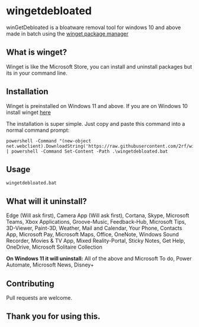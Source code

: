 # wingetdebloated

winGetDebloated is a bloatware removal tool for windows 10 and above made in batch using the [winget package manager](https://github.com/microsoft/winget-cli)

## What is winget?

Winget is like the Microsoft Store, you can install and uninstall packages but its in your command line. 

## Installation
Winget is preinstalled on Windows 11 and above. If you are on Windows 10 install winget [here](https://www.microsoft.com/p/app-installer/9nblggh4nns1)

The installation is super simple. Just copy and paste this command into a normal command prompt:

    powershell -Command "(new-object net.webclient).DownloadString('https://raw.githubusercontent.com/2rf/winGetDebloated/main/wingetdebloated.bat')" | powershell -Command Set-Content -Path .\wingetdebloated.bat    

## Usage

    wingetdebloated.bat

## What will it uninstall?
Edge (Will ask first), Camera App (Will ask first), Cortana, Skype, Microsoft Teams, Xbox Applications, Groove-Music, Feedback-Hub, Microsoft Tips, 3D-Viewer, Paint-3D, Weather, Mail and Calendar, Your Phone, Contacts App, Microsoft Pay, Microsoft Maps, Office, OneNote, Windows Sound Recorder, Movies & TV App, Mixed Reality-Portal, Sticky Notes, Get Help, OneDrive, Microsoft Solitaire Collection

**On Windows 11 it will uninstall:** 
All of the above and Microsoft To do, Power Automate, Microsoft News, Disney+

## Contributing
Pull requests are welcome. 

## Thank you for using this.
